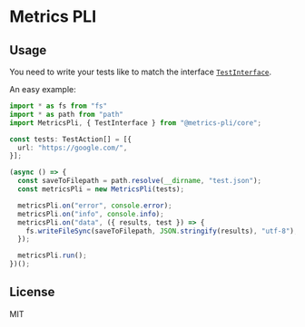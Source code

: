 # Metrics PLI

## Usage

You need to write your tests like to match the interface
[`TestInterface`](./lib/interfaces/TestInterface.ts).

An easy example:

```typescript
import * as fs from "fs"
import * as path from "path"
import MetricsPli, { TestInterface } from "@metrics-pli/core";

const tests: TestAction[] = [{
  url: "https://google.com/",
}];

(async () => {
  const saveToFilepath = path.resolve(__dirname, "test.json");
  const metricsPli = new MetricsPli(tests);

  metricsPli.on("error", console.error);
  metricsPli.on("info", console.info);
  metricsPli.on("data", ({ results, test }) => {
    fs.writeFileSync(saveToFilepath, JSON.stringify(results), "utf-8");
  });

  metricsPli.run();
})();
```

## License

MIT
